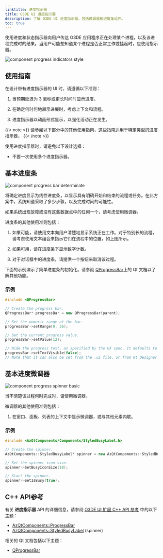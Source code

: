 ```yaml
---
linktitle: 进度指示器
title: O3DE UI 进度指示器
description: 了解 O3DE UI 进度指示器，包括微调器和进度条组件。
toc: true
---
```


使用进度和状态指示器向用户传达 O3DE 应用程序正在处理某个进程，以及该进程完成时的结果。当用户可能想知道某个进程是否正常工作或挂起时，应使用指示器。

![component progress indicators style](/images/tools-ui/component-progress-indicators-style.png)

## 使用指南

在设计带有进度指示器的 UI 时，请遵循以下准则：

1. 当预期延迟为 3 毫秒或更长时间时显示进度。

1. 在确定何时何地展示进展时，考虑上下文和流程。

1. 进度指示器以动画形式显示，以强化活动正在发生。

{{< note >}}
请参阅以下部分中的其他使用指南，这些指南适用于特定类型的进度指示器。
{{< /note >}}

使用进度指示器时，请避免以下设计选择：
+ 不要一次使用多个进度指示器。

## 基本进度条

![component progress bar determinate](/images/tools-ui/component-progress-bar-determinate.png)

将确定进度显示为线性进度条，以显示具有明确开始和结束的流程或任务。在此方案中，系统知道采取了多少步骤，以及完成时间的可能性。

如果系统出现故障或没有这些数据点中的任何一个，请考虑使用微调器。

进度条的其他使用准则包括：

1. 如果可能，请使用文本向用户清楚地显示系统正在工作。对于特别长的流程，请考虑使用文本组合来指示它们在流程中的位置，如上图所示。

1. 如果可用，请在进度条下显示数字计数。

1. 对于对话框中的进度条，请提供一个按钮来取消该过程。

下面的示例演示了简单进度条的初始化。请参阅 [QProgressBar](https://doc.qt.io/qt-5/qprogressbar.html)上的 Qt 文档以了解其他功能。

### 示例

```cpp
#include <QProgressBar>

// Create the progress bar.
QProgressBar* progressBar = new QProgressBar(parent);

// Set the numeric range of the bar.
progressBar->setRange(0, 36);

// Set the current progress value.
progressBar->setValue(12);

// Hide the progress text, as specified by the UX spec. It defaults to on, so it should be turned off.
progressBar->setTextVisible(false);
// Note that it can also be set from the .ui file, or from Qt Designer or Creator.
```

## 基本进度微调器

![component progress spinner basic](/images/tools-ui/component-progress-spinner-basic.gif)

当不清楚该过程何时完成时，请使用微调器。

微调器的其他使用准则包括：

1. 在窗口、面板、列表的上下文中显示微调器，或与其他元素内联。

### 示例

```cpp
#include <AzQtComponents/Components/StyledBusyLabel.h>

// Create the spinner.
AzQtComponents::StyledBusyLabel* spinner = new AzQtComponents::StyledBusyLabel(parent);

// Set the spinner icon size.
spinner->SetBusyIconSize(18);

// Start the spinner.
spinner->SetIsBusy(true);
```

## C++ API参考

有关 **进度指示器** API 的详细信息，请参阅 [O3DE UI 扩展 C++ API 参考](/docs/api/frameworks/azqtcomponents/namespace_az_qt_components.html) 中的以下主题：
+  [AzQtComponents::ProgressBar](/docs/api/frameworks/azqtcomponents/class_az_qt_components_1_1_progress_bar.html)
+  [AzQtComponents::StyledBusyLabel](/docs/api/frameworks/azqtcomponents/class_az_qt_components_1_1_styled_busy_label.html) (spinner)

相关的 Qt 文档包括以下主题：
+  [QProgressBar](https://doc.qt.io/qt-5/qprogressbar.html)
